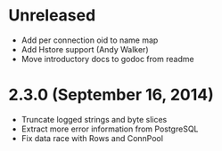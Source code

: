 # Unreleased

* Add per connection oid to name map
* Add Hstore support (Andy Walker)
* Move introductory docs to godoc from readme

# 2.3.0 (September 16, 2014)

* Truncate logged strings and byte slices
* Extract more error information from PostgreSQL
* Fix data race with Rows and ConnPool
